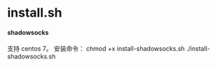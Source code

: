 # install.sh

#### shadowsocks

支持 centos 7。
安装命令：
chmod +x install-shadowsocks.sh
./install-shadowsocks.sh